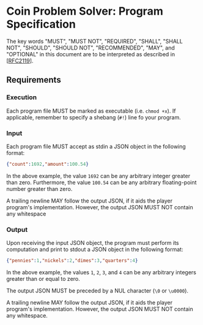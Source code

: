 # Coin Problem Solver: Program Specification

The key words "MUST", "MUST NOT", "REQUIRED", "SHALL", "SHALL NOT", "SHOULD",
"SHOULD NOT", "RECOMMENDED", "MAY", and "OPTIONAL" in this document are to be
interpreted as described in [[RFC2119](https://www.ietf.org/rfc/rfc2119.txt)].

## Requirements

### Execution

Each program file MUST be marked as executable (i.e. `chmod +x`). If
applicable, remember to specify a shebang (`#!`) line fo your program.

### Input

Each program file MUST accept as stdin a JSON object in the following format:

```json
{"count":1692,"amount":100.54}
```

In the above example, the value `1692` can be any arbitrary integer greater than
zero. Furthermore, the value `100.54` can be any arbitrary floating-point number
greater than zero.

A trailing newline MAY follow the output JSON, if it aids the player program's
implementation. However, the output JSON MUST NOT contain any whitespace

### Output

Upon receiving the input JSON object, the program must perform its computation
and print to stdout a JSON object in the following format:

```json
{"pennies":1,"nickels":2,"dimes":3,"quarters":4}
```

In the above example, the values `1`, `2`, `3`, and `4` can be any arbitrary
integers greater than or equal to zero.

The output JSON MUST be preceded by a NUL character (`\0` or `\u0000`).

A trailing newline MAY follow the output JSON, if it aids the player program's
implementation. However, the output JSON MUST NOT contain any whitespace.
